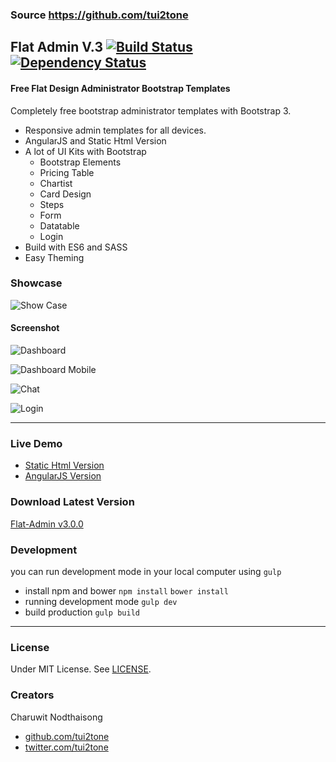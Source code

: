 ### Source https://github.com/tui2tone

## Flat Admin V.3 [![Build Status](https://travis-ci.org/tui2tone/flat-admin-bootstrap-templates.svg?branch=dev-v3)](https://travis-ci.org/tui2tone/flat-admin-bootstrap-templates) [![Dependency Status](https://gemnasium.com/badges/github.com/tui2tone/flat-admin-bootstrap-templates.svg)](https://gemnasium.com/github.com/tui2tone/flat-admin-bootstrap-templates)

#### Free Flat Design Administrator Bootstrap Templates

Completely free bootstrap administrator templates with Bootstrap 3.

- Responsive admin templates for all devices.
- AngularJS and Static Html Version
- A lot of UI Kits with Bootstrap
  - Bootstrap Elements
  - Pricing Table
  - Chartist
  - Card Design
  - Steps
  - Form
  - Datatable
  - Login
- Build with ES6 and SASS
- Easy Theming

### Showcase

![Show Case](http://templates.tui2tone.com/flat-admin/assets/images/flat-admin-showcase-mini.jpg)


#### Screenshot

![Dashboard](http://templates.tui2tone.com/flat-admin/assets/images/dashboard.png)

![Dashboard Mobile](http://templates.tui2tone.com/flat-admin/assets/images/dashboard-mobile.png)

![Chat](http://templates.tui2tone.com/flat-admin/assets/images/messaging.png)

![Login](http://templates.tui2tone.com/flat-admin/assets/images/login.png)

---

### Live Demo

- [Static Html Version](http://tui2tone.github.io/flat-admin-bootstrap-templates/html/index.html)
- [AngularJS Version](http://tui2tone.github.io/flat-admin-bootstrap-templates/angularjs/index.html)

### Download Latest Version

[Flat-Admin v3.0.0](https://github.com/tui2tone/flat-admin-bootstrap-templates/archive/master.zip)

### Development

you can run development mode in your local computer using `gulp`

- install npm and bower
  `npm install` `bower install`
- running development mode
  `gulp dev`
- build production
  `gulp build`

---

### License

Under MIT License. See [LICENSE](https://github.com/tui2tone/flat-admin-bootstrap-templates/blob/master/LICENSE).

### Creators

Charuwit Nodthaisong

- [github.com/tui2tone](https://github.com/tui2tone)
- [twitter.com/tui2tone](https://twitter.com/tui2tone)